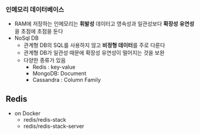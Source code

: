 
### 인메모리 데이터베이스
- RAM에 저장하는 인메모리는 **휘발성** 데이터고 영속성과 일관성보다 **확장성** **유연성**을 초점에 초점을 둔다
- NoSql DB 
	- 관계형 DB의 SQL를 사용하지 않고 **비정형 데이터**를 주로 다룬다
	- 관계형 DB가 일관성 때문에 확장성 유연성이 떨어지는 것을 보완
	- 다양한 종류가 있음
		- Redis : key-value
		- MongoDB: Document
		- Cassandra : Column Family

## Redis

- on Docker
	- redis/redis-stack
	- redis/redis-stack-server

``` bash

 
```